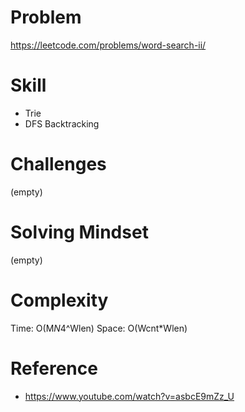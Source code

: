 
# Problem
https://leetcode.com/problems/word-search-ii/

# Skill
- Trie
- DFS Backtracking

# Challenges
(empty)

# Solving Mindset
(empty)

# Complexity
Time: O(M*N*4^Wlen)
Space: O(Wcnt*Wlen)

# Reference
- https://www.youtube.com/watch?v=asbcE9mZz_U
